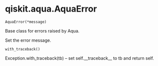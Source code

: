 <span id="qiskit-aqua-aquaerror" />

# qiskit.aqua.AquaError

`AquaError(*message)`

Base class for errors raised by Aqua.

Set the error message.

`with_traceback()`

Exception.with\_traceback(tb) – set self.\_\_traceback\_\_ to tb and return self.
